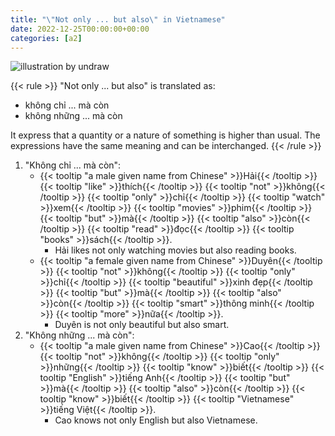 ```yaml
---
title: "\"Not only ... but also\" in Vietnamese"
date: 2022-12-25T00:00:00+00:00
categories: [a2]
---
```


![illustration by undraw](/images/undraw_Surveillance_re_8tkl.png)

{{< rule >}}
"Not only ... but also" is translated as:

- không chỉ ... mà còn
- không những ... mà còn

It express that a quantity or a nature of something is higher than usual.
The expressions have the same meaning and can be interchanged.
{{< /rule >}}

1. "Không chỉ ... mà còn":
    - {{< tooltip "a male given name from Chinese" >}}Hải{{< /tooltip >}}
      {{< tooltip "like" >}}thích{{< /tooltip >}}
      {{< tooltip "not" >}}không{{< /tooltip >}}
      {{< tooltip "only" >}}chỉ{{< /tooltip >}}
      {{< tooltip "watch" >}}xem{{< /tooltip >}}
      {{< tooltip "movies" >}}phim{{< /tooltip >}}
      {{< tooltip "but" >}}mà{{< /tooltip >}}
      {{< tooltip "also" >}}còn{{< /tooltip >}}
      {{< tooltip "read" >}}đọc{{< /tooltip >}}
      {{< tooltip "books" >}}sách{{< /tooltip >}}.
        - Hải likes not only watching movies but also reading books.
    - {{< tooltip "a female given name from Chinese" >}}Duyên{{< /tooltip >}}
      {{< tooltip "not" >}}không{{< /tooltip >}}
      {{< tooltip "only" >}}chỉ{{< /tooltip >}}
      {{< tooltip "beautiful" >}}xinh đẹp{{< /tooltip >}}
      {{< tooltip "but" >}}mà{{< /tooltip >}}
      {{< tooltip "also" >}}còn{{< /tooltip >}}
      {{< tooltip "smart" >}}thông minh{{< /tooltip >}}
      {{< tooltip "more" >}}nữa{{< /tooltip >}}.
        - Duyên is not only beautiful but also smart.
2. "Không những ... mà còn":
    - {{< tooltip "a male given name from Chinese" >}}Cao{{< /tooltip >}}
      {{< tooltip "not" >}}không{{< /tooltip >}}
      {{< tooltip "only" >}}những{{< /tooltip >}}
      {{< tooltip "know" >}}biết{{< /tooltip >}}
      {{< tooltip "English" >}}tiếng Anh{{< /tooltip >}}
      {{< tooltip "but" >}}mà{{< /tooltip >}}
      {{< tooltip "also" >}}còn{{< /tooltip >}}
      {{< tooltip "know" >}}biết{{< /tooltip >}}
      {{< tooltip "Vietnamese" >}}tiếng Việt{{< /tooltip >}}.
        - Cao knows not only English but also Vietnamese.
